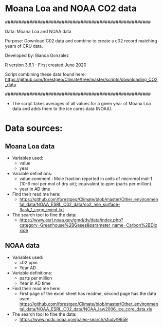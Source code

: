 # Moana Loa and NOAA CO2 data

######################################################

Data: Moana Loa and NOAA data

Purpose: Download C02 data and combine to create a c02 record matching years of CRU data.

Developed by: Bianca Gonzalez

R version 3.6.1 - First created June 2020

Script combining these data found here: https://github.com/forestgeo/Climate/tree/master/scripts/downloading_CO2_data

######################################################

- The script takes averages of all values for a given year of Moana Loa data and adds them to the ice cores data (NOAA). 

# Data sources:

## Moana Loa data
- Variables used: 
	- value
	- year
- Variable definitions: 
	- value:comment : Mole fraction reported in units of micromol mol-1 (10-6 mol per mol of dry air); equivalent to ppm (parts per million).
	- year in AD time 
- Find their read me here: 
	- https://github.com/forestgeo/Climate/blob/master/Other_environmental_data/NOAA_ESRL_C02_data/co2_mlo_surface-flask_1_ccgg_event.txt
- The search tool to fine the data:
	- https://www.esrl.noaa.gov/gmd/dv/data/index.php?category=Greenhouse%2BGases&parameter_name=Carbon%2BDioxide

## NOAA data 
- Variables used:
	- c02 ppm
	- Year AD
- Variable definitions: 
	- parts per million
	- Year in AD time
- Find their read me here:
	- First page of the excel sheet has readme, second page has the data used: https://github.com/forestgeo/Climate/blob/master/Other_environmental_data/NOAA_ESRL_C02_data/NOAA_law2006_ice_core_data.xls
- The search tool to fine the data:
	- https://www.ncdc.noaa.gov/paleo-search/study/9959
